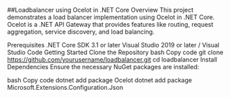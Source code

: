 ##Loadbalancer using Ocelot in .NET Core
Overview
This project demonstrates a load balancer implementation using Ocelot in .NET Core. Ocelot is a .NET API Gateway that provides features like routing, request aggregation, service discovery, and load balancing.

Prerequisites
.NET Core SDK 3.1 or later
Visual Studio 2019 or later / Visual Studio Code
Getting Started
Clone the Repository
bash
Copy code
git clone https://github.com/yourusername/loadbalancer.git
cd loadbalancer
Install Dependencies
Ensure the necessary NuGet packages are installed:

bash
Copy code
dotnet add package Ocelot
dotnet add package Microsoft.Extensions.Configuration.Json
